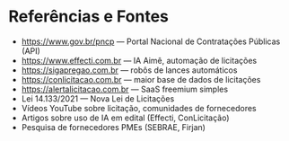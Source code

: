 # Referências e Fontes

- https://www.gov.br/pncp — Portal Nacional de Contratações Públicas (API)
- https://www.effecti.com.br — IA Aimê, automação de licitações
- https://sigapregao.com.br — robôs de lances automáticos
- https://conlicitacao.com.br — maior base de dados de licitações
- https://alertalicitacao.com.br — SaaS freemium simples
- Lei 14.133/2021 — Nova Lei de Licitações
- Vídeos YouTube sobre licitação, comunidades de fornecedores
- Artigos sobre uso de IA em edital (Effecti, ConLicitação)
- Pesquisa de fornecedores PMEs (SEBRAE, Firjan)
